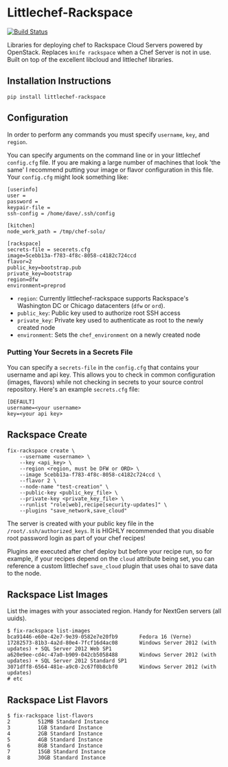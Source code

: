 # Littlechef-Rackspace

[![Build Status](https://travis-ci.org/tildedave/littlechef-rackspace.png)](https://travis-ci.org/tildedave/littlechef-rackspace)

Libraries for deploying chef to Rackspace Cloud Servers powered by OpenStack.  Replaces `knife rackspace` when a Chef
Server is not in use.  Built on top of the excellent libcloud and littlechef libraries.

## Installation Instructions

```
pip install littlechef-rackspace
```

## Configuration

In order to perform any commands you must specify `username`, `key`, and `region`.

You can specify arguments on the command line or in your littlechef `config.cfg` file.  If you are making a large
number of machines that look 'the same' I recommend putting your image or flavor configuration in this file.  Your
`config.cfg` might look something like:

```
[userinfo]
user =
password =
keypair-file =
ssh-config = /home/dave/.ssh/config

[kitchen]
node_work_path = /tmp/chef-solo/

[rackspace]
secrets-file = secerets.cfg
image=5cebb13a-f783-4f8c-8058-c4182c724ccd
flavor=2
public_key=bootstrap.pub
private_key=bootstrap
region=dfw
environment=preprod
```

* `region`: Currently littlechef-rackspace supports Rackspace's Washington DC or Chicago datacenters (`dfw` or `ord`).
* `public_key`: Public key used to authorize root SSH access
* `private_key`: Private key used to authenticate as root to the newly created node
* `environment`: Sets the `chef_environment` on a newly created node

### Putting Your Secrets in a Secrets File

You can specify a `secrets-file` in the `config.cfg` that contains your username and api key.  This allows you to
check in common configuration (images, flavors) while not checking in secrets to your source control repository.
Here's an example `secrets.cfg` file:

```
[DEFAULT]
username=<your username>
key=<your api key>
```

## Rackspace Create

```
fix-rackspace create \
    --username <username> \
    --key <api_key> \
    --region <region, must be DFW or ORD> \
    --image 5cebb13a-f783-4f8c-8058-c4182c724ccd \
    --flavor 2 \
    --node-name "test-creation" \
    --public-key <public_key_file> \
    --private-key <private_key_file> \
    --runlist "role[web],recipe[security-updates]" \
    --plugins "save_network,save_cloud"
```

The server is created with your public key file in the `/root/.ssh/authorized_keys`.
It is HIGHLY recommended that you disable root password login as part of your chef
recipes!

Plugins are executed after chef deploy but before your recipe run, so for example,
if your recipes depend on the `cloud` attribute being set, you can reference a custom
littlechef `save_cloud` plugin that uses ohai to save data to the node.

## Rackspace List Images

List the images with your associated region.  Handy for NextGen servers (all uuids).

```
$ fix-rackspace list-images
bca91446-e60e-42e7-9e39-0582e7e20fb9       Fedora 16 (Verne)
17282573-81b3-4a2d-80e4-7fcf16d4ac08       Windows Server 2012 (with updates) + SQL Server 2012 Web SP1
a620e9ee-cd4c-47a0-b909-042cb5058488       Windows Server 2012 (with updates) + SQL Server 2012 Standard SP1
3071dff8-6564-481e-a9c0-2c67f0b8cbf0       Windows Server 2012 (with updates)
# etc
```

## Rackspace List Flavors

```
$ fix-rackspace list-flavors
2         512MB Standard Instance
3         1GB Standard Instance
4         2GB Standard Instance
5         4GB Standard Instance
6         8GB Standard Instance
7         15GB Standard Instance
8         30GB Standard Instance
```
